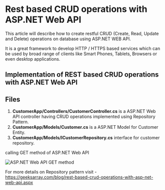 # Rest based CRUD operations with ASP.NET Web API

This article will describe how to create restful CRUD (Create, Read, Update and Delete) operations on database using ASP.NET WEB API.

It is a great framework to develop HTTP / HTTPS based services which can be used by broad range of clients like Smart Phones, Tablets, Browsers or even desktop applications. 

## Implementation of REST based CRUD operations with ASP.NET Web API ##

## Files

1. **CustomerApp/Controllers/CustomerController.cs** is a ASP.NET Web API controller having CRUD operations implemented using Repository Pattern.
1. **CustomerApp/Models/Customer.cs** is a ASP.NET Model for Customer Entity.
1. **CustomerApp/Models/ICustomerRepository.cs** interface for customer repository.

calling GET method of ASP.NET Web API

![ASP.NET Web API GET method](http://dotnetmentors.com/Images/restful-crud-operation-for-getallcustomers.png)

For more details on Repository pattern visit - https://geeksarray.com/blog/rest-based-crud-operations-with-asp-net-web-api.aspx
